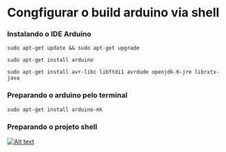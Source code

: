 # Congfigurar o build arduino via shell

### Instalando o IDE Arduino
```
sudo apt-get update && sudo apt-get upgrade
```

```
sudo apt-get install arduino
```

```
sudo apt-get install avr-libc libftdi1 avrdude openjdk-6-jre librxtx-java
```

### Preparando o arduino pelo terminal

```
sudo apt-get install arduino-mk
```

### Preparando o projeto shell

[![Alt text](https://img.youtube.com/vi/VID/0.jpg)](https://www.youtube.com/watch?v=_EKwvHQctyY)


